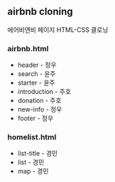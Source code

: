## airbnb cloning
에어비앤비 페이지 HTML-CSS 클로닝

### airbnb.html  

- header - 정우
- search - 윤주
- starter - 윤주
- introduction - 주호
- donation - 주호
- new-info - 정우
- footer - 정우

### homelist.html

- list-title - 경민
- list - 경민
- map - 경민
